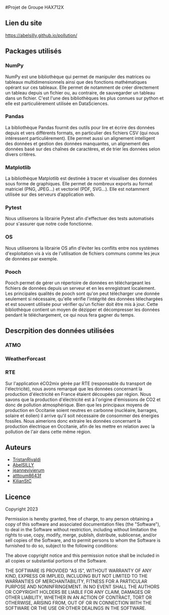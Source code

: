 #Projet de Groupe HAX712X

## Lien du site
https://abelsilly.github.io/pollution/

## Packages utilisés

### NumPy
NumPy est une bibliothèque qui permet de manipuler des matrices ou tableaux multidimensionnels ainsi que des fonctions mathématiques opérant sur ces tableaux. Elle permet de notamment de créer directement un tableau depuis un fichier ou, au contraire, de sauvegarder un tableau dans un fichier. C'est l'une des bibliothèques les plus connues sur python et elle est particulièrement utilisée en DataSciences.

### Pandas
La bibliothèque Pandas fournit des outils pour lire et écrire des données depuis et vers différents formats, en particulier des fichiers CSV (qui nous intéressent particulièrement). Elle permet aussi un alignement intelligent des données et gestion des données manquantes, un alignement des données basé sur des chaînes de caractères, et de trier les données selon divers critères.

### Matplotlib
La bibliothèque Matplotlib est destinée à tracer et visualiser des données sous forme de graphiques. Elle permet de nombreux exports au format matriciel (PNG, JPEG...) et vectoriel (PDF, SVG...). Elle est notamment utilisée sur des serveurs d’application web.

### Pytest
Nous utiliserons la librairie Pytest afin d'effectuer des tests automatisés pour s'assurer que notre code fonctionne.

### OS
Nous utiliserons la librairie OS afin d'éviter les conflits entre nos systèmes d'exploitation vis à vis de l'utilisation de fichiers communs comme les jeux de données par exemple.

### Pooch
Pooch permet de gérer un répertoire de données en téléchargeant les fichiers de données depuis un serveur et en les enregistrant localement. Les principales qualités de pooch sont qu'on peut télécharger une donnée seulement si nécessaire, qu'elle vérifie l'intégrité des données télechargées et est souvent utilisée pour vérifier qu'un fichier doit être mis à jour. Cette bibliothèque contient un moyen de dézipper et décompresser les données pendant le téléchargement, ce qui nous fera gagner du temps.

## Descrpition des données utilisées

### ATMO 


### WeatherForcast


### RTE 
Sur l'application éCO2mix gérée par RTE (responsable du transport de l'électricité), nous avons remarqué que les données concernant la production d'électricité en France étaient découpées par région. Nous savons que la production d'électricité est à l'origine d'émissions de CO2 et donc de pollution atmosphérique. Bien que les principaux moyens de production en Occitanie soient neutres en carbonne (nucléaire, barrages, solaire et éolien) il arrive qu'il soit nécessaire de consommer des énergies fossiles. Nous aimerions donc extraire les données concernant la production électrique en Occitanie, afin de les mettre en relation avec la pollution de l'air dans cette même région.

## Auteurs

- [TristanRivaldi](https://github.com/TristanRivaldi)
- [AbelSILLY](https://github.com/AbelSILLY)
- [jeannevivierum](https://github.com/jeannevivierum)
- [atttoum8643f](https://github.com/atttoum8643f)
- [KilianStC](https://github.com/KilianStC)



## Licence

Copyright 2023 

Permission is hereby granted, free of charge, to any person obtaining a copy
of this software and associated documentation files (the "Software"), to deal
in the Software without restriction, including without limitation the rights
to use, copy, modify, merge, publish, distribute, sublicense, and/or sell copies
of the Software, and to permit persons to whom the Software is furnished to do
so, subject to the following conditions:

The above copyright notice and this permission notice shall be included in all
copies or substantial portions of the Software.

THE SOFTWARE IS PROVIDED "AS IS", WITHOUT WARRANTY OF ANY KIND, EXPRESS OR
IMPLIED, INCLUDING BUT NOT LIMITED TO THE WARRANTIES OF MERCHANTABILITY,
FITNESS FOR A PARTICULAR PURPOSE AND NONINFRINGEMENT. IN NO EVENT SHALL THE
AUTHORS OR COPYRIGHT HOLDERS BE LIABLE FOR ANY CLAIM, DAMAGES OR OTHER
LIABILITY, WHETHER IN AN ACTION OF CONTRACT, TORT OR OTHERWISE, ARISING FROM,
OUT OF OR IN CONNECTION WITH THE SOFTWARE OR THE USE OR OTHER DEALINGS IN THE
SOFTWARE.
